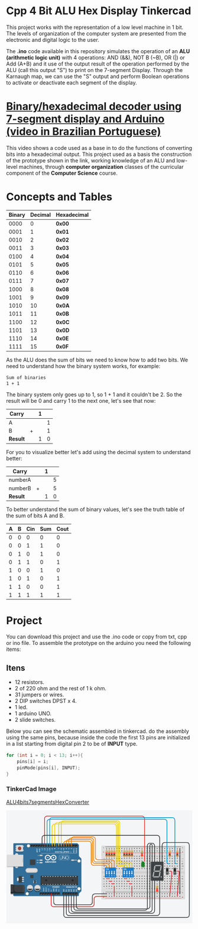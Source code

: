 # Cpp 4 Bit ALU Hex Display Tinkercad

This project works with the representation of a low level machine in 1 bit. The levels of organization of the computer system are presented from the electronic and digital logic to the user. 

The **.ino** code available in this repository simulates the operation of an **ALU (arithmetic logic unit)** with 4 operations: AND (&&), NOT B (~B), OR (|) or Add (A+B) and it use of the output result of the operation performed by the ALU (call this output "S") to print on the 7-segment Display. Through the Karnaugh map, we can use the "S" output and perform Boolean operations to activate or deactivate each segment of the display. 

# [Binary/hexadecimal decoder using 7-segment display and Arduino (video in Brazilian Portuguese)](https://www.youtube.com/watch?v=uicrqOhSp2Q)

This video shows a code used as a base in to do the functions of converting bits into a hexadecimal output. This project used as a basis the construction of the prototype shown in the link, working knowledge of an ALU and low-level machines, through **computer organization** classes of the curricular component of the **Computer Science** course.

# Concepts and Tables

| Binary      | Decimal | Hexadecimal |
| ----------- | ------- | ----------- |
|     0000    | 0       | **0x00**    |
|     0001    | 1       | **0x01**    |
|     0010    | 2       | **0x02**    |
|     0011    | 3       | **0x03**    |
|     0100    | 4       | **0x04**    |
|     0101    | 5       | **0x05**    |
|     0110    | 6       | **0x06**    |
|     0111    | 7       | **0x07**    |
|     1000    | 8       | **0x08**    |
|     1001    | 9       | **0x09**    |
|     1010    | 10      | **0x0A**    |
|     1011    | 11      | **0x0B**    |
|     1100    | 12      | **0x0C**    |
|     1101    | 13      | **0x0D**    |
|     1110    | 14      | **0x0E**    |
|     1111    | 15      | **0x0F**    |

As the ALU does the sum of bits we need to know how to add two bits. We need to understand how the binary system works, for example: 

```
Sum of binaries
1 + 1
``` 

The binary system only goes up to 1, so 1 + 1 and it couldn't be 2. So the result will be 0 and carry 1 to the next one, let's see that now:

|Carry     | |1| |
| -------- |-|-|-|
|A         | | |1|
|B         |+| |1|
|**Result**| |1|0|

For you to visualize better let's add using the decimal system to understand better:

|Carry     | |1| |
| -------- |-|-|-|
|numberA   | | |5|
|numberB   |+| |5|
|**Result**| |1|0|

To better understand the sum of binary values, let's see the truth table of the sum of bits A and B.

| A | B | Cin | Sum | Cout |
| - | - | --- | --- | ---- |
| 0 | 0 | 0   | 0   | 0    |
| 0 | 0 | 1   | 1   | 0    |
| 0 | 1 | 0   | 1   | 0    |
| 0 | 1 | 1   | 0   | 1    |
| 1 | 0 | 0   | 1   | 0    |
| 1 | 0 | 1   | 0   | 1    |
| 1 | 1 | 0   | 0   | 1    |
| 1 | 1 | 1   | 1   | 1    |


# Project

You can download this project and use the .ino code or copy from txt, cpp or ino file. To assemble the prototype on the arduino you need the following items: 

## Itens
- 12 resistors.
- 2 of 220 ohm and the rest of 1 k ohm.
- 31 jumpers or wires. 
- 2 DIP switches DPST x 4. 
- 1 led. 
- 1 arduino UNO. 
- 2 slide switches.

Below you can see the schematic assembled in tinkercad. do the assembly using the same pins, because inside the code the first 13 pins are initialized in a list starting from digital pin 2 to be of **INPUT** type.

``` C++
for (int i = 0; i < 13; i++){
    pins[i] = i;
    pinMode(pins[i], INPUT);
}
```

### TinkerCad Image
[ALU4bits7segmentsHexConverter](https://www.tinkercad.com/things/alrqUc2yDrl)


![ALU4bits7segmentsHexConverter](./img/TinkercadIMG.png)
